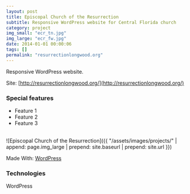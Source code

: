 ```yaml
---
layout: post
title: Episcopal Church of the Resurrection
subtitle: Responsive WordPress website for Central Florida church
category: project
img_small: "ecr_tn.jpg"
img_large: "ecr_fw.jpg"
date: 2014-01-01 00:00:06
tags: []
permalink: "resurrectionlongwood.org"
---
```


Responsive WordPress website.

Site: [http://resurrectionlongwood.org/](http://resurrectionlongwood.org/)

<!--more-->

### Special features
- Feature 1
- Feature 2
- Feature 3

<br/>

<span class="project-img-wrap">
![Episcopal Church of the Resurrection]({{ "/assets/images/projects/" | append: page.img_large | prepend: site.baseurl | prepend: site.url  }})
</span>

Made With: [WordPress](http://getbootstrap.com/)

### Technologies
WordPress
